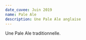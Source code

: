 ```yaml
---
date_cuvee: Juin 2019
name: Pale Ale
description: Une Pale Ale anglaise
---
```

Une Pale Ale traditionnelle.
